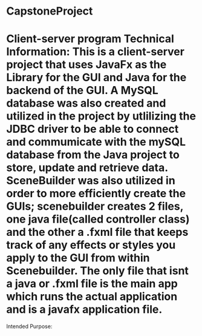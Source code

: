 # CapstoneProject
Client-server program
Technical Information:
This is a client-server project that uses JavaFx as the Library for the GUI and Java for the backend of the GUI. A MySQL database was also created and
utilized in the project by utlilizing the JDBC driver to be able to connect and commumicate with the mySQL database from the Java project to store, update
and retrieve data. SceneBuilder was also utilized in order to more efficiently create the GUIs; scenebuilder creates 2 files, one java file(called controller 
class) and the other a .fxml file that keeps track of any effects or styles you apply to the GUI from within Scenebuilder.
The only file that isnt a java or .fxml file is the main app which runs the actual application and is a javafx application file.
===========================================================================================================================================================
Intended Purpose:
